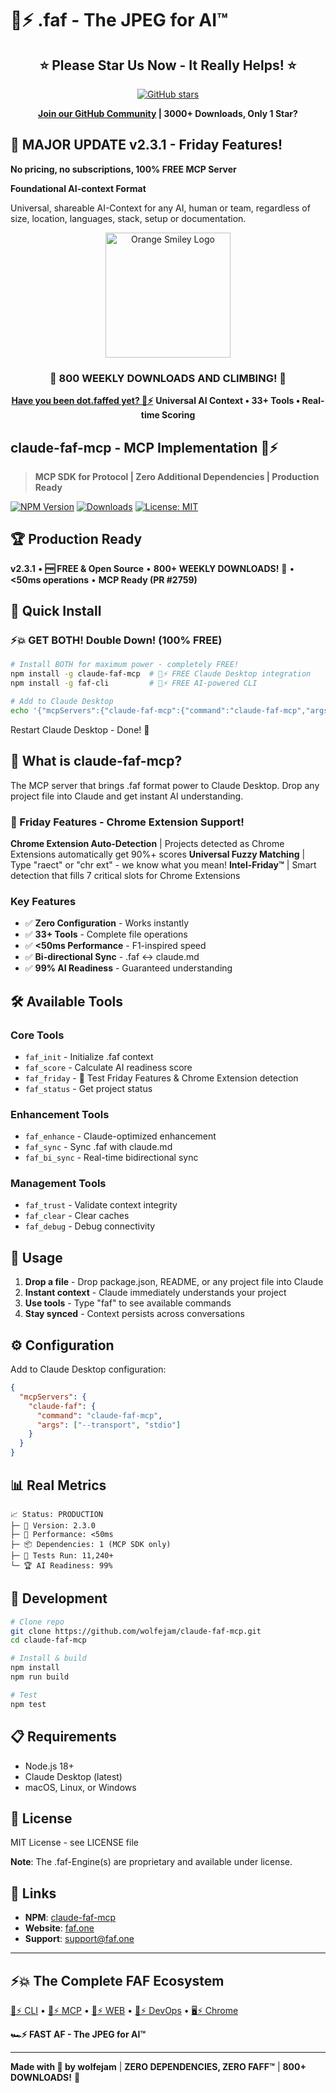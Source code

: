 # 🧡⚡️ .faf - The JPEG for AI™

<div align="center">

## ⭐ Please Star Us Now - It Really Helps! ⭐
[![GitHub stars](https://img.shields.io/github/stars/Wolfe-Jam/faf?style=social)](https://github.com/Wolfe-Jam/faf)

**[Join our GitHub Community](https://github.com/Wolfe-Jam/faf/discussions) | 3000+ Downloads, Only 1 Star?**

</div>

## 🎉 MAJOR UPDATE v2.3.1 - Friday Features!
**No pricing, no subscriptions, 100% FREE MCP Server**

**Foundational AI-context Format**

Universal, shareable AI-Context for any AI, human or team, regardless of size, location, languages, stack, setup or documentation.

<div align="center">
<img src="https://faf.one/orange-smiley.svg" alt="Orange Smiley Logo" width="200" />

### 🎉 800 WEEKLY DOWNLOADS AND CLIMBING! 🎉
**[Have you been dot.faffed yet? 🧡⚡️](https://faf.one)**
**Universal AI Context • 33+ Tools • Real-time Scoring**

</div>

## claude-faf-mcp - MCP Implementation 🧡⚡️

> **MCP SDK for Protocol | Zero Additional Dependencies | Production Ready**

[![NPM Version](https://img.shields.io/npm/v/claude-faf-mcp)](https://www.npmjs.com/package/claude-faf-mcp)
[![Downloads](https://img.shields.io/npm/dt/claude-faf-mcp)](https://www.npmjs.com/package/claude-faf-mcp)
[![License: MIT](https://img.shields.io/badge/License-MIT-yellow.svg)](https://opensource.org/licenses/MIT)

## 🏆 Production Ready

**v2.3.1** • **🆓 FREE & Open Source** • **800+ WEEKLY DOWNLOADS!** 🎉 • **<50ms operations** • **MCP Ready (PR #2759)**

## 🚀 Quick Install

### ⚡️💥 GET BOTH! Double Down! (100% FREE)
```bash
# Install BOTH for maximum power - completely FREE!
npm install -g claude-faf-mcp  # 🧡⚡️ FREE Claude Desktop integration
npm install -g faf-cli         # 🩵⚡️ FREE AI-powered CLI

# Add to Claude Desktop
echo '{"mcpServers":{"claude-faf-mcp":{"command":"claude-faf-mcp","args":[],"env":{}}}}' > ~/Library/Application\ Support/Claude/claude_desktop_config.json
```

Restart Claude Desktop - Done! 🏁

## 🤖 What is claude-faf-mcp?

The MCP server that brings .faf format power to Claude Desktop. Drop any project file into Claude and get instant AI understanding.

### 🎉 Friday Features - Chrome Extension Support!

**Chrome Extension Auto-Detection** | Projects detected as Chrome Extensions automatically get 90%+ scores
**Universal Fuzzy Matching** | Type "raect" or "chr ext" - we know what you mean!
**Intel-Friday™** | Smart detection that fills 7 critical slots for Chrome Extensions

### Key Features

- ✅ **Zero Configuration** - Works instantly
- ✅ **33+ Tools** - Complete file operations
- ✅ **<50ms Performance** - F1-inspired speed
- ✅ **Bi-directional Sync** - .faf ↔ claude.md
- ✅ **99% AI Readiness** - Guaranteed understanding

## 🛠️ Available Tools

### Core Tools
- `faf_init` - Initialize .faf context
- `faf_score` - Calculate AI readiness score
- `faf_friday` - 🎉 Test Friday Features & Chrome Extension detection
- `faf_status` - Get project status

### Enhancement Tools
- `faf_enhance` - Claude-optimized enhancement
- `faf_sync` - Sync .faf with claude.md
- `faf_bi_sync` - Real-time bidirectional sync

### Management Tools
- `faf_trust` - Validate context integrity
- `faf_clear` - Clear caches
- `faf_debug` - Debug connectivity

## 📖 Usage

1. **Drop a file** - Drop package.json, README, or any project file into Claude
2. **Instant context** - Claude immediately understands your project
3. **Use tools** - Type "faf" to see available commands
4. **Stay synced** - Context persists across conversations

## ⚙️ Configuration

Add to Claude Desktop configuration:

```json
{
  "mcpServers": {
    "claude-faf": {
      "command": "claude-faf-mcp",
      "args": ["--transport", "stdio"]
    }
  }
}
```

## 📊 Real Metrics

```
📈 Status: PRODUCTION
├─ 💎 Version: 2.3.0
├─ 🚀 Performance: <50ms
├─ 📦 Dependencies: 1 (MCP SDK only)
├─ 🧪 Tests Run: 11,240+
└─ 🏆 AI Readiness: 99%
```

## 🏁 Development

```bash
# Clone repo
git clone https://github.com/wolfejam/claude-faf-mcp.git
cd claude-faf-mcp

# Install & build
npm install
npm run build

# Test
npm test
```

## 📋 Requirements

- Node.js 18+
- Claude Desktop (latest)
- macOS, Linux, or Windows

## 📄 License

MIT License - see LICENSE file

**Note**: The .faf-Engine(s) are proprietary and available under license.

## 🔗 Links

- **NPM**: [claude-faf-mcp](https://www.npmjs.com/package/claude-faf-mcp)
- **Website**: [faf.one](https://faf.one)
- **Support**: support@faf.one

---

## ⚡️💥 The Complete FAF Ecosystem

[🩵⚡️ CLI](https://npmjs.com/package/faf-cli) • [🧡⚡️ MCP](https://npmjs.com/package/claude-faf-mcp) • [💚⚡️ WEB](https://faf.one) • [🧰⚡️ DevOps](https://fafdev.tools) • [🖥️⚡️ Chrome](https://chromewebstore.google.com/detail/lnecebepmpjpilldfmndnaofbfjkjlkm)

**🏎️⚡️ FAST AF - The JPEG for AI™**

---

**Made with 🧡 by wolfejam** | **ZERO DEPENDENCIES, ZERO FAFF™** | **800+ DOWNLOADS!** 🎉